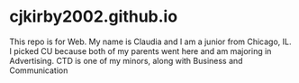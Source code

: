 # cjkirby2002.github.io

This repo is for Web. My name is Claudia and I am a junior from Chicago, IL. I picked CU because both of my parents went here and am majoring in Advertising. CTD is one of my minors, along with Business and Communication